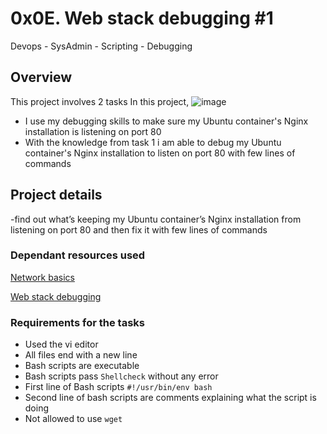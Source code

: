 #                        0x0E. Web stack debugging #1
Devops -   SysAdmin  - Scripting  - Debugging
## Overview
This project involves 2 tasks
In this project,
![image](https://github.com/arkoaikins/alx-system_engineering-devops/assets/110135034/5fe31f30-b103-47d4-903c-cc73a9d06df6)

- I use my debugging skills to make sure my Ubuntu container's Nginx installation is listening on port 80
- With the knowledge from task 1 i am able to debug my Ubuntu container's Nginx installation to listen on port 80 with few lines of commands

## Project details
-find out what’s keeping my Ubuntu container’s Nginx installation from listening on port 80 and then fix it with few lines of commands

### Dependant resources used

[Network basics](https://intranet.alxswe.com/concepts/33)

[Web stack debugging](https://intranet.alxswe.com/concepts/68)

### Requirements for the tasks
- Used the vi editor
- All files end with a new line
- Bash scripts are executable
- Bash scripts pass `Shellcheck` without any error
- First line of Bash scripts `#!/usr/bin/env bash`
- Second line of bash scripts are comments explaining what the script is doing
- Not allowed to use `wget`
